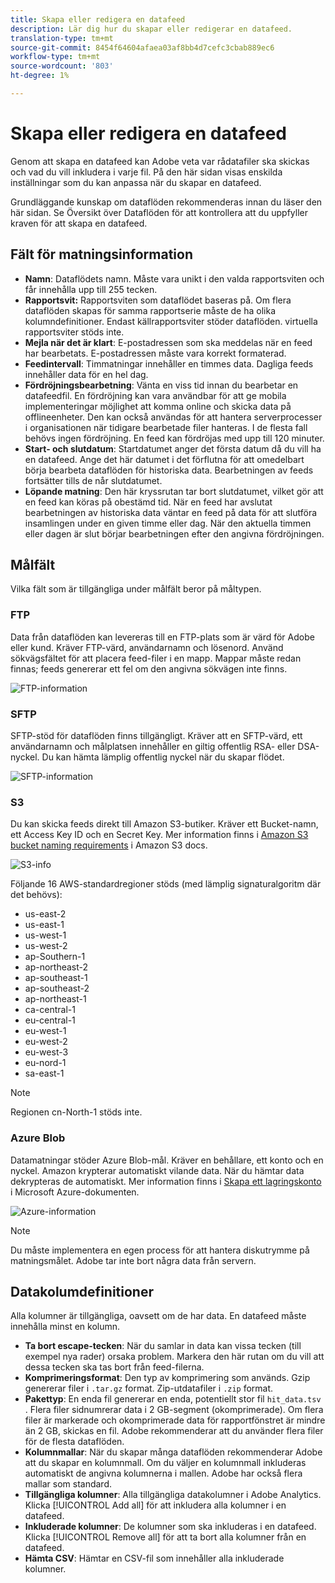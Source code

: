 ```yaml
---
title: Skapa eller redigera en datafeed
description: Lär dig hur du skapar eller redigerar en datafeed.
translation-type: tm+mt
source-git-commit: 8454f64604afaea03af8bb4d7cefc3cbab889ec6
workflow-type: tm+mt
source-wordcount: '803'
ht-degree: 1%

---
```



# Skapa eller redigera en datafeed

Genom att skapa en datafeed kan Adobe veta var rådatafiler ska skickas och vad du vill inkludera i varje fil. På den här sidan visas enskilda inställningar som du kan anpassa när du skapar en datafeed.

Grundläggande kunskap om dataflöden rekommenderas innan du läser den här sidan. Se Översikt över [](data-feed-overview.md) Dataflöden för att kontrollera att du uppfyller kraven för att skapa en datafeed.

## Fält för matningsinformation

* **Namn**: Dataflödets namn. Måste vara unikt i den valda rapportsviten och får innehålla upp till 255 tecken.
* **Rapportsvit:** Rapportsviten som dataflödet baseras på. Om flera dataflöden skapas för samma rapportserie måste de ha olika kolumndefinitioner. Endast källrapportsviter stöder dataflöden. virtuella rapportsviter stöds inte.
* **Mejla när det är klart**: E-postadressen som ska meddelas när en feed har bearbetats. E-postadressen måste vara korrekt formaterad.
* **Feedintervall**: Timmatningar innehåller en timmes data. Dagliga feeds innehåller data för en hel dag.
* **Fördröjningsbearbetning**: Vänta en viss tid innan du bearbetar en datafeedfil. En fördröjning kan vara användbar för att ge mobila implementeringar möjlighet att komma online och skicka data på offlineenheter. Den kan också användas för att hantera serverprocesser i organisationen när tidigare bearbetade filer hanteras. I de flesta fall behövs ingen fördröjning. En feed kan fördröjas med upp till 120 minuter.
* **Start- och slutdatum**: Startdatumet anger det första datum då du vill ha en datafeed. Ange det här datumet i det förflutna för att omedelbart börja bearbeta dataflöden för historiska data. Bearbetningen av feeds fortsätter tills de når slutdatumet.
* **Löpande matning**: Den här kryssrutan tar bort slutdatumet, vilket gör att en feed kan köras på obestämd tid. När en feed har avslutat bearbetningen av historiska data väntar en feed på data för att slutföra insamlingen under en given timme eller dag. När den aktuella timmen eller dagen är slut börjar bearbetningen efter den angivna fördröjningen.

## Målfält

Vilka fält som är tillgängliga under målfält beror på måltypen.

### FTP

Data från dataflöden kan levereras till en FTP-plats som är värd för Adobe eller kund. Kräver FTP-värd, användarnamn och lösenord. Använd sökvägsfältet för att placera feed-filer i en mapp. Mappar måste redan finnas; feeds genererar ett fel om den angivna sökvägen inte finns.

![FTP-information](assets/dest-ftp.jpg)

### SFTP

SFTP-stöd för dataflöden finns tillgängligt. Kräver att en SFTP-värd, ett användarnamn och målplatsen innehåller en giltig offentlig RSA- eller DSA-nyckel. Du kan hämta lämplig offentlig nyckel när du skapar flödet.

![SFTP-information](assets/dest-sftp.jpg)

### S3

Du kan skicka feeds direkt till Amazon S3-butiker. Kräver ett Bucket-namn, ett Access Key ID och en Secret Key. Mer information finns i [Amazon S3 bucket naming requirements](https://docs.aws.amazon.com/awscloudtrail/latest/userguide/cloudtrail-s3-bucket-naming-requirements.html) i Amazon S3 docs.

![S3-info](assets/dest-s3.jpg)

Följande 16 AWS-standardregioner stöds (med lämplig signaturalgoritm där det behövs):

* us-east-2
* us-east-1
* us-west-1
* us-west-2
* ap-Southern-1
* ap-northeast-2
* ap-southeast-1
* ap-southeast-2
* ap-northeast-1
* ca-central-1
* eu-central-1
* eu-west-1
* eu-west-2
* eu-west-3
* eu-nord-1
* sa-east-1

>[!NOTE]
>
>Regionen cn-North-1 stöds inte.

### Azure Blob

Datamatningar stöder Azure Blob-mål. Kräver en behållare, ett konto och en nyckel. Amazon krypterar automatiskt vilande data. När du hämtar data dekrypteras de automatiskt. Mer information finns i [Skapa ett lagringskonto](https://docs.microsoft.com/en-us/azure/storage/common/storage-quickstart-create-account?tabs=azure-portal#view-and-copy-storage-access-keys) i Microsoft Azure-dokumenten.

![Azure-information](assets/azure.png)

>[!NOTE]
>
>Du måste implementera en egen process för att hantera diskutrymme på matningsmålet. Adobe tar inte bort några data från servern.

## Datakolumdefinitioner

Alla kolumner är tillgängliga, oavsett om de har data. En datafeed måste innehålla minst en kolumn.

* **Ta bort escape-tecken**: När du samlar in data kan vissa tecken (till exempel nya rader) orsaka problem. Markera den här rutan om du vill att dessa tecken ska tas bort från feed-filerna.
* **Komprimeringsformat**: Den typ av komprimering som används. Gzip genererar filer i `.tar.gz` format. Zip-utdatafiler i `.zip` format.
* **Pakettyp**: En enda fil genererar en enda, potentiellt stor fil `hit_data.tsv` . Flera filer sidnumrerar data i 2 GB-segment (okomprimerade). Om flera filer är markerade och okomprimerade data för rapportfönstret är mindre än 2 GB, skickas en fil. Adobe rekommenderar att du använder flera filer för de flesta dataflöden.
* **Kolumnmallar**: När du skapar många dataflöden rekommenderar Adobe att du skapar en kolumnmall. Om du väljer en kolumnmall inkluderas automatiskt de angivna kolumnerna i mallen. Adobe har också flera mallar som standard.
* **Tillgängliga kolumner**: Alla tillgängliga datakolumner i Adobe Analytics. Klicka [!UICONTROL Add all] för att inkludera alla kolumner i en datafeed.
* **Inkluderade kolumner**: De kolumner som ska inkluderas i en datafeed. Klicka [!UICONTROL Remove all] för att ta bort alla kolumner från en datafeed.
* **Hämta CSV**: Hämtar en CSV-fil som innehåller alla inkluderade kolumner.

